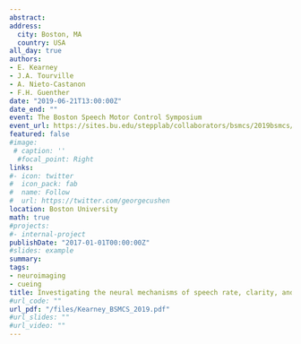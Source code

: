 ```yaml
---
abstract: 
address:
  city: Boston, MA
  country: USA
all_day: true
authors: 
- E. Kearney
- J.A. Tourville
- A. Nieto-Castanon
- F.H. Guenther
date: "2019-06-21T13:00:00Z"
date_end: ""
event: The Boston Speech Motor Control Symposium
event_url: https://sites.bu.edu/stepplab/collaborators/bsmcs/2019bsmcs/
featured: false
#image:
 # caption: ''
  #focal_point: Right
links:
#- icon: twitter
#  icon_pack: fab
#  name: Follow
#  url: https://twitter.com/georgecushen
location: Boston University
math: true
#projects:
#- internal-project
publishDate: "2017-01-01T00:00:00Z"
#slides: example
summary: 
tags: 
- neuroimaging
- cueing
title: Investigating the neural mechanisms of speech rate, clarity, and emphasis
#url_code: ""
url_pdf: "/files/Kearney_BSMCS_2019.pdf"
#url_slides: ""
#url_video: ""
---
```


